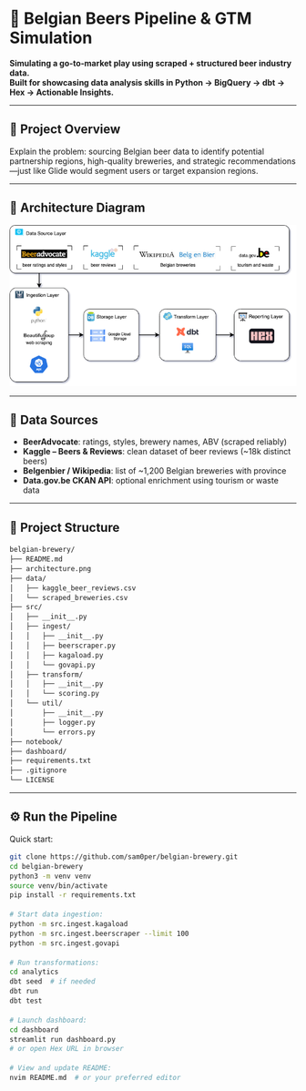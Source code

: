 # 🍻 Belgian Beers Pipeline & GTM Simulation

**Simulating a go‑to‑market play using scraped + structured beer industry data.  
Built for showcasing data analysis skills in Python → BigQuery → dbt → Hex → Actionable Insights.**

---

## 🎯 Project Overview

Explain the problem: sourcing Belgian beer data to identify potential partnership regions, high-quality breweries, and strategic recommendations—just like Glide would segment users or target expansion regions.

---

## 📁 Architecture Diagram

![Architecture Diagram](./architecture.drawio.png)

---

## 🚦 Data Sources

- **BeerAdvocate**: ratings, styles, brewery names, ABV (scraped reliably)
- **Kaggle – Beers & Reviews**: clean dataset of beer reviews (~18k distinct beers)
- **Belgenbier / Wikipedia**: list of ~1,200 Belgian breweries with province
- **Data.gov.be CKAN API**: optional enrichment using tourism or waste data

---

## 🧪 Project Structure

```bash
belgian-brewery/
├── README.md
├── architecture.png
├── data/
│   ├── kaggle_beer_reviews.csv
│   └── scraped_breweries.csv
├── src/
│   ├── __init__.py
│   ├── ingest/
│   │   ├── __init__.py
│   │   ├── beerscraper.py
│   │   ├── kagaload.py
│   │   └── govapi.py
│   ├── transform/
│   │   ├── __init__.py
│   │   └── scoring.py
│   └── util/
│       ├── __init__.py
│       ├── logger.py
│       └── errors.py
├── notebook/
├── dashboard/
├── requirements.txt
├── .gitignore
└── LICENSE
```

---

## ⚙️ Run the Pipeline

Quick start:

```bash
git clone https://github.com/sam0per/belgian-brewery.git
cd belgian-brewery
python3 -m venv venv
source venv/bin/activate
pip install -r requirements.txt

# Start data ingestion:
python -m src.ingest.kagaload
python -m src.ingest.beerscraper --limit 100
python -m src.ingest.govapi

# Run transformations:
cd analytics
dbt seed  # if needed
dbt run
dbt test

# Launch dashboard:
cd dashboard
streamlit run dashboard.py
# or open Hex URL in browser

# View and update README:
nvim README.md  # or your preferred editor
```